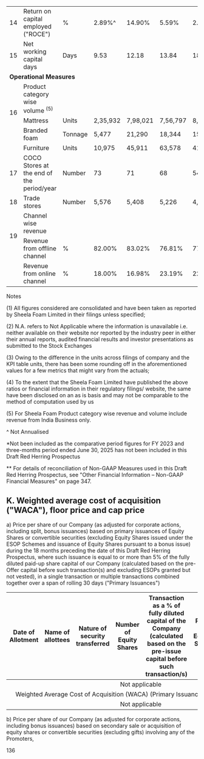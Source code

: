 <table><tbody><tr><td>14</td><td>Return on capital employed ("ROCE")</td><td>%</td><td>2.89%^</td><td>14.90%</td><td>5.59%</td><td>2.63%</td><td>N.A.</td><td>5.80%</td><td>7.90%</td><td>14.82%</td></tr><tr><td>15</td><td>Net working capital days</td><td>Days</td><td>9.53</td><td>12.18</td><td>13.84</td><td>18.61</td><td>N.A.</td><td>N.A.</td><td>N.A.</td><td>N.A.</td></tr><tr><td colspan="11" style="text-align: left; font-weight: bold;">Operational Measures</td></tr><tr><td rowspan="3">16</td><td>Product category wise volume <sup>(5)</sup></td><td></td><td></td><td></td><td></td><td></td><td></td><td></td><td></td><td></td></tr><tr><td>Mattress</td><td>Units</td><td>2,35,932</td><td>7,98,021</td><td>7,56,797</td><td>8,03,284</td><td>8,13,000</td><td>33,08,000</td><td>21,74,000</td><td>20,34,000</td></tr><tr><td>Branded foam</td><td>Tonnage</td><td>5,477</td><td>21,290</td><td>18,344</td><td>15,260</td><td>11,353</td><td>45,988</td><td>42,292</td><td>33,660</td></tr><tr><td></td><td>Furniture</td><td>Units</td><td>10,975</td><td>45,911</td><td>63,578</td><td>41,486</td><td>N.A.</td><td>N.A.</td><td>N.A.</td><td>N.A.</td></tr><tr><td>17</td><td>COCO Stores at the end of the period/year</td><td>Number</td><td>73</td><td>71</td><td>68</td><td>54</td><td>29</td><td>N.A.</td><td>N.A.</td><td>N.A.</td></tr><tr><td>18</td><td>Trade stores</td><td>Number</td><td>5,576</td><td>5,408</td><td>5,226</td><td>4,156</td><td>22,000</td><td>19,000</td><td>18,000</td><td>13,100</td></tr><tr><td rowspan="2">19</td><td>Channel wise revenue</td><td></td><td></td><td></td><td></td><td></td><td></td><td></td><td></td><td></td></tr><tr><td>Revenue from offline channel</td><td>%</td><td>82.00%</td><td>83.02%</td><td>76.81%</td><td>77.19%</td><td>N.A.</td><td>N.A.</td><td>N.A.</td><td>N.A.</td></tr><tr><td></td><td>Revenue from online channel</td><td>%</td><td>18.00%</td><td>16.98%</td><td>23.19%</td><td>22.81%</td><td>N.A.</td><td>N.A.</td><td>N.A.</td><td>N.A.</td></tr></tbody></table>

Notes

(1) All figures considered are consolidated and have been taken as reported by Sheela Foam Limited in their filings unless specified;

(2) N.A. refers to Not Applicable where the information is unavailable i.e. neither available on their website nor reported by the industry peer in either their annual reports, audited financial results and investor presentations as submitted to the Stock Exchanges

(3) Owing to the difference in the units across filings of company and the KPI table units, there has been some rounding off in the aforementioned values for a few metrics that might vary from the actuals;

(4) To the extent that the Sheela Foam Limited have published the above ratios or financial information in their regulatory filings/ website, the same have been disclosed on an as is basis and may not be comparable to the method of computation used by us

(5) For Sheela Foam Product category wise revenue and volume include revenue from India Business only.

^ Not Annualised

*Not been included as the comparative period figures for FY 2023 and three-months period ended June 30, 2025 has not been included in this Draft Red Herring Prospectus

** For details of reconciliation of Non-GAAP Measures used in this Draft Red Herring Prospectus, see "Other Financial Information – Non-GAAP Financial Measures" on page 347.

## K. Weighted average cost of acquisition ("WACA"), floor price and cap price

a) Price per share of our Company (as adjusted for corporate actions, including split, bonus issuances) based on primary issuances of Equity Shares or convertible securities (excluding Equity Shares issued under the ESOP Schemes and issuance of Equity Shares pursuant to a bonus issue) during the 18 months preceding the date of this Draft Red Herring Prospectus, where such issuance is equal to or more than 5% of the fully diluted paid-up share capital of our Company (calculated based on the pre-Offer capital before such transaction(s) and excluding ESOPs granted but not vested), in a single transaction or multiple transactions combined together over a span of rolling 30 days ("Primary Issuances")

<table><thead><tr><th>Date of Allotment</th><th>Name of allottees</th><th>Nature of security transferred</th><th>Number of Equity Shares</th><th>Transaction as a % of fully diluted capital of the Company (calculated based on the pre-issue capital before such transaction/s)</th><th>Price per Equity Share (₹)</th><th>Total Cost</th><th>Weighted average cost of acquisition based on primary issue of Equity Shares</th></tr></thead><tbody><tr><td colspan="8" style="text-align: center;">Not applicable</td></tr><tr><td colspan="8" style="text-align: center;">Weighted Average Cost of Acquisition (WACA) (Primary Issuances) (₹ per Equity Share)</td></tr><tr><td colspan="8" style="text-align: center;">Not applicable</td></tr></tbody></table>

b) Price per share of our Company (as adjusted for corporate actions, including bonus issuances) based on secondary sale or acquisition of equity shares or convertible securities (excluding gifts) involving any of the Promoters,

136